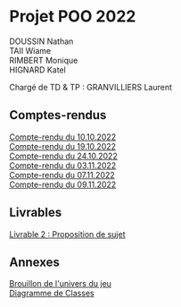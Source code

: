 # Projet POO 2022

DOUSSIN Nathan <br/>
TAII Wiame <br/>
RIMBERT Monique <br/> 
HIGNARD Katel <br/>

Chargé de TD & TP : GRANVILLIERS Laurent

## Comptes-rendus

[Compte-rendu du 10.10.2022](https://gitlab.univ-nantes.fr/E205260J/projet-poo-2022/-/blob/main/Comptes_rendus/CR1_10102022.md)<br/>
[Compte-rendu du 19.10.2022](https://gitlab.univ-nantes.fr/E205260J/projet-poo-2022/-/blob/main/Comptes_rendus/CR2_19102022.md)<br/>
[Compte-rendu du 24.10.2022](https://gitlab.univ-nantes.fr/E205260J/projet-poo-2022/-/blob/main/Comptes_rendus/CR3_24102022.md)<br/>
[Compte-rendu du 03.11.2022](https://gitlab.univ-nantes.fr/E205260J/projet-poo-2022/-/blob/main/Comptes_rendus/CR4_03112022.md)<br/>
[Compte-rendu du 07.11.2022](https://gitlab.univ-nantes.fr/E205260J/projet-poo-2022/-/blob/main/Comptes_rendus/CR5_07112022.md)<br/>
[Compte-rendu du 09.11.2022](https://gitlab.univ-nantes.fr/E205260J/projet-poo-2022/-/blob/main/Comptes_rendus/CR6_09112022.md)

## Livrables
[Livrable 2 : Proposition de sujet](https://gitlab.univ-nantes.fr/E205260J/projet-poo-2022/-/blob/main/Livrables/Proposition_de_Sujet.pdf)

## Annexes
[Brouillon de l'univers du jeu](https://gitlab.univ-nantes.fr/E205260J/projet-poo-2022/-/blob/main/Annexes/Histoire.md)<br/>
[Diagramme de Classes](https://gitlab.univ-nantes.fr/E205260J/projet-poo-2022/-/blob/main/Annexes/Histoire.md)